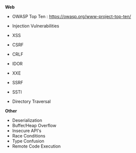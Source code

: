 

**Web**
- OWASP Top Ten : https://owasp.org/www-project-top-ten/

- Injection Vulnerabilities
- XSS
- CSRF
- CRLF
- IDOR
- XXE
- SSRF
- SSTI
- Directory Traversal



**Other**

- Deserialization
- Buffer/Heap Overflow
- Insecure API's
- Race Conditions
- Type Confusion
- Remote Code Execution
